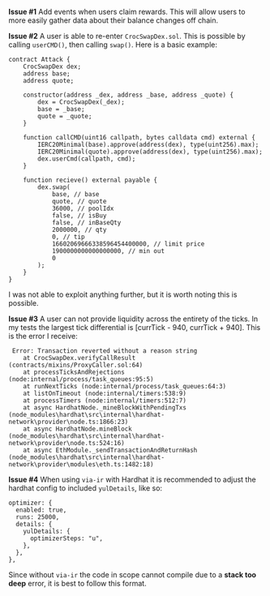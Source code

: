 **Issue #1**
Add events when users claim rewards. This will allow users to more easily gather data about their balance changes off chain.

**Issue #2**
A user is able to re-enter ```CrocSwapDex.sol```. This is possible by calling ```userCMD()```, then calling ```swap()```.
Here is a basic example:
``` 
contract Attack {
    CrocSwapDex dex;
    address base;
    address quote;

    constructor(address _dex, address _base, address _quote) {
        dex = CrocSwapDex(_dex);
        base = _base;
        quote = _quote;
    }

    function callCMD(uint16 callpath, bytes calldata cmd) external {
        IERC20Minimal(base).approve(address(dex), type(uint256).max);
        IERC20Minimal(quote).approve(address(dex), type(uint256).max);
        dex.userCmd(callpath, cmd);
    }

    function recieve() external payable {
        dex.swap(
            base, // base
			quote, // quote
			36000, // poolIdx
			false, // isBuy
			false, // inBaseQty
			2000000, // qty
			0, // tip
			16602069666338596454400000, // limit price
			1900000000000000000, // min out
			0
        );
    }
}
```
I was not able to exploit anything further, but it is worth noting this is possible.

**Issue #3**
A user can not provide liquidity across the entirety of the ticks. In my tests the largest tick differential is [currTick - 940, currTick + 940].
This is the error I receive:
```
 Error: Transaction reverted without a reason string
    at CrocSwapDex.verifyCallResult (contracts/mixins/ProxyCaller.sol:64)
    at processTicksAndRejections (node:internal/process/task_queues:95:5)
    at runNextTicks (node:internal/process/task_queues:64:3)
    at listOnTimeout (node:internal/timers:538:9)
    at processTimers (node:internal/timers:512:7)
    at async HardhatNode._mineBlockWithPendingTxs (node_modules\hardhat\src\internal\hardhat-network\provider\node.ts:1866:23)
    at async HardhatNode.mineBlock (node_modules\hardhat\src\internal\hardhat-network\provider\node.ts:524:16)
    at async EthModule._sendTransactionAndReturnHash (node_modules\hardhat\src\internal\hardhat-network\provider\modules\eth.ts:1482:18)
```

**Issue #4**
When using ```via-ir``` with Hardhat it is recommended to adjust the hardhat config to included ```yulDetails```, like so:
```
optimizer: {
  enabled: true,
  runs: 25000,
  details: {
    yulDetails: {
      optimizerSteps: "u",
    },
  },
},
```
Since without ```via-ir``` the code in scope cannot compile due to a **stack too deep** error, it is best to follow this format.

